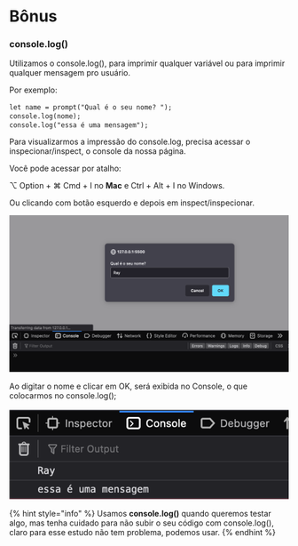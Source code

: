 # Bônus

### console.log()

Utilizamos o console.log(), para imprimir qualquer variável ou para imprimir qualquer mensagem pro usuário.&#x20;

Por exemplo:

```
let name = prompt("Qual é o seu nome? ");
console.log(nome);
console.log("essa é uma mensagem");
```

Para visualizarmos a impressão do console.log, precisa acessar o inspecionar/inspect, o console da nossa página.

Você pode acessar por atalho:

⌥ Option + ⌘ Cmd + I no **Mac** e Ctrl + Alt + I no Windows.

Ou clicando com botão esquerdo e depois em inspect/inspecionar.&#x20;

![](<../.gitbook/assets/image (2).png>)

Ao digitar o nome e clicar em OK, será exibida no Console, o que colocarmos no console.log();

![](<../.gitbook/assets/image (5).png>)

{% hint style="info" %}
Usamos **console.log()** quando queremos testar algo, mas tenha cuidado para não subir o seu código com console.log(), claro para esse estudo não tem problema, podemos usar.&#x20;
{% endhint %}

